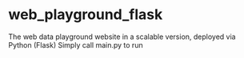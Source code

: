 # web_playground_flask
The web data playground website in a scalable version, deployed via Python (Flask)
Simply call main.py to run
